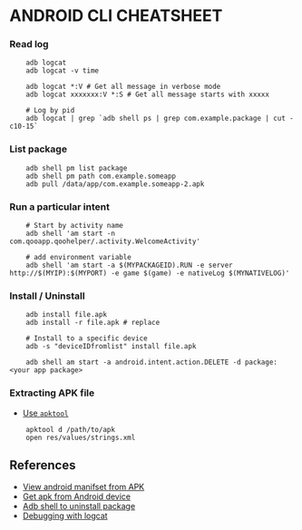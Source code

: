 # ANDROID CLI CHEATSHEET
### Read log

```
    adb logcat
    adb logcat -v time

    adb logcat *:V # Get all message in verbose mode
    adb logcat xxxxxxx:V *:S # Get all message starts with xxxxx

    # Log by pid
    adb logcat | grep `adb shell ps | grep com.example.package | cut -c10-15`
```

### List package

```
    adb shell pm list package
    adb shell pm path com.example.someapp
    adb pull /data/app/com.example.someapp-2.apk
```

### Run a particular intent

```
    # Start by activity name
    adb shell 'am start -n com.qooapp.qoohelper/.activity.WelcomeActivity'

    # add environment variable
    adb shell 'am start -a $(MYPACKAGEID).RUN -e server http://$(MYIP):$(MYPORT) -e game $(game) -e nativeLog $(MYNATIVELOG)'
```

### Install / Uninstall

```
    adb install file.apk
    adb install -r file.apk # replace

    # Install to a specific device
    adb -s "deviceIDfromlist" install file.apk

    adb shell am start -a android.intent.action.DELETE -d package:<your app package>
```

### Extracting APK file

* [Use `apktool`](http://ibotpeaches.github.io/Apktool/)

```
    apktool d /path/to/apk
    open res/values/strings.xml
```

## References
* [View android manifset from APK](http://stackoverflow.com/questions/4191762/how-to-view-androidmanifest-xml-from-apk-file)
* [Get apk from Android device](http://stackoverflow.com/questions/4032960/how-do-i-get-an-apk-file-from-an-android-device)
* [Adb shell to uninstall package](http://stackoverflow.com/questions/12949609/adb-shell-command-to-make-android-package-uninstall-dialog-appear)
* [Debugging with logcat](http://wiki.cyanogenmod.org/w/Doc:_debugging_with_logcat)

